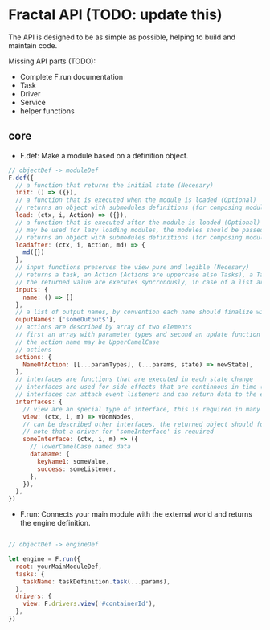 # Fractal API (TODO: update this)

The API is designed to be as simple as possible, helping to build and maintain code.

Missing API parts (TODO):

- Complete F.run documentation
- Task
- Driver
- Service
- helper functions

## core

- F.def: Make a module based on a definition object.

``` javascript
// objectDef -> moduleDef
F.def({
  // a function that returns the initial state (Necesary)
  init: () => ({}),
  // a function that is executed when the module is loaded (Optional)
  // returns an object with submodules definitions (for composing modules)
  load: (ctx, i, Action) => ({}),
  // a function that is executed after the module is loaded (Optional)
  // may be used for lazy loading modules, the modules should be passed in md callback
  // returns an object with submodules definitions (for composing modules)
  loadAfter: (ctx, i, Action, md) => {
    md({})
  },
  // input functions preserves the view pure and legible (Necesary)
  // returns a task, an Action (Actions are uppercase also Tasks), a Task or a list of Actions and Tasks
  // the returned value are executes syncronously, in case of a list are dispatched in ascendant order
  inputs: {
    name: () => []
  },
  // a list of output names, by convention each name should finalize with $
  ouputNames: ['someOutput$'],
  // actions are described by array of two elements
  // first an array with parameter types and second an update function in the form: (...params, state) -> newState
  // the action name may be UpperCamelCase
  // actions
  actions: {
    NameOfAction: [[...paramTypes], (...params, state) => newState],
  },
  // interfaces are functions that are executed in each state change
  // interfaces are used for side effects that are continnous in time (signals of side effects)
  // interfaces can attach event listeners and can return data to the external world
  interfaces: {
    // view are an special type of interface, this is required in many scenarios
    view: (ctx, i, m) => vDomNodes,
    // can be described other interfaces, the returned object should follow this structure
    // note that a driver for 'someInterface' is required
    someInterface: (ctx, i, m) => ({
      // lowerCamelCase named data
      dataName: {
        keyName1: someValue,
        success: someListener,
      },
    }),
  },
})
```

- F.run: Connects your main module with the external world and returns the engine definition.

``` javascript

// objectDef -> engineDef

let engine = F.run({
  root: yourMainModuleDef,
  tasks: {
    taskName: taskDefinition.task(...params),
  },
  drivers: {
    view: F.drivers.view('#containerId'),
  },
})
```

